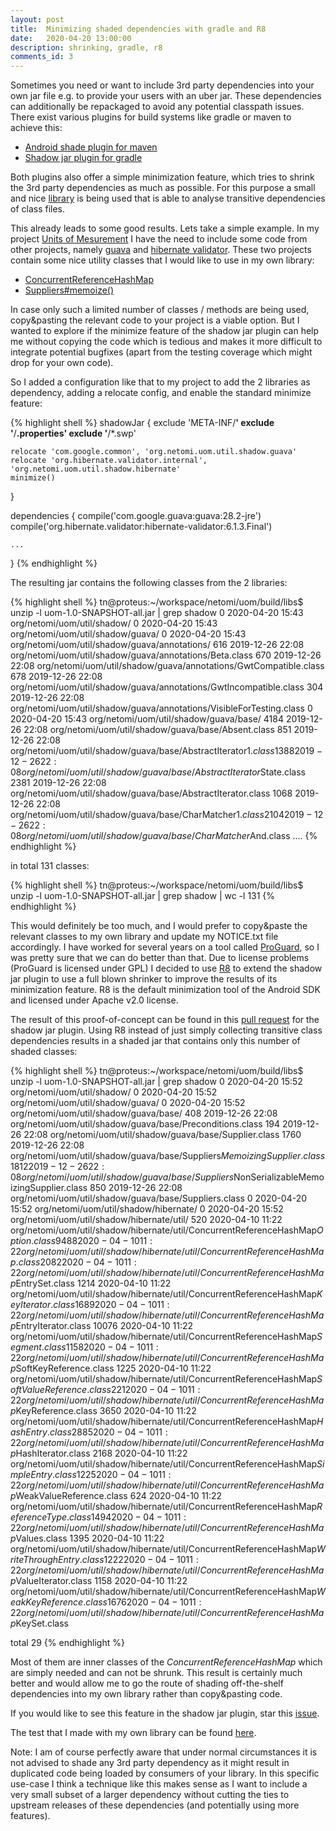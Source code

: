 ```yaml
---
layout: post
title:  Minimizing shaded dependencies with gradle and R8
date:   2020-04-20 13:00:00
description: shrinking, gradle, r8
comments_id: 3
---
```


Sometimes you need or want to include 3rd party dependencies into your own jar file e.g. to provide your users with
an uber jar. These dependencies can additionally be repackaged to avoid any potential classpath issues. There exist
various plugins for build systems like gradle or maven to achieve this:

* [Android shade plugin for maven](http://maven.apache.org/plugins/maven-shade-plugin/index.html)
* [Shadow jar plugin for gradle](https://imperceptiblethoughts.com/shadow/)

Both plugins also offer a simple minimization feature, which tries to shrink the 3rd party dependencies as much as
possible. For this purpose a small and nice [library](https://github.com/tcurdt/jdependency) is being used that is
able to analyse transitive dependencies of class files.

This already leads to some good results. Lets take a simple example. In my project [Units of Mesurement](https://github.com/netomi/uom)
I have the need to include some code from other projects, namely [guava](https://github.com/google/guava) and [hibernate validator](https://github.com/hibernate/hibernate-validator).
These two projects contain some nice utility classes that I would like to use in my own library:

* [ConcurrentReferenceHashMap](https://github.com/hibernate/hibernate-validator/blob/master/engine/src/main/java/org/hibernate/validator/internal/util/ConcurrentReferenceHashMap.java)
* [Suppliers#memoize()](https://github.com/google/guava/blob/master/guava/src/com/google/common/base/Suppliers.java#L101)

In case only such a limited number of classes / methods are being used, copy&pasting the relevant code to your project is a viable option.
But I wanted to explore if the minimize feature of the shadow jar plugin can help me without copying the code which is tedious
and makes it more difficult to integrate potential bugfixes (apart from the testing coverage which might drop for your own code).

So I added a configuration like that to my project to add the 2 libraries as dependency, adding a relocate config,
and enable the standard minimize feature:

{% highlight shell %}
shadowJar {
    exclude 'META-INF/**'
    exclude '**/**.properties'
    exclude '**/*.swp'

    relocate 'com.google.common', 'org.netomi.uom.util.shadow.guava'
    relocate 'org.hibernate.validator.internal', 'org.netomi.uom.util.shadow.hibernate'
    minimize()
}

dependencies {
    compile('com.google.guava:guava:28.2-jre')
    compile('org.hibernate.validator:hibernate-validator:6.1.3.Final')

    ...
}
{% endhighlight %}

The resulting jar contains the following classes from the 2 libraries:

{% highlight shell %}
tn@proteus:~/workspace/netomi/uom/build/libs$ unzip -l uom-1.0-SNAPSHOT-all.jar  | grep shadow
        0  2020-04-20 15:43   org/netomi/uom/util/shadow/
        0  2020-04-20 15:43   org/netomi/uom/util/shadow/guava/
        0  2020-04-20 15:43   org/netomi/uom/util/shadow/guava/annotations/
      616  2019-12-26 22:08   org/netomi/uom/util/shadow/guava/annotations/Beta.class
      670  2019-12-26 22:08   org/netomi/uom/util/shadow/guava/annotations/GwtCompatible.class
      678  2019-12-26 22:08   org/netomi/uom/util/shadow/guava/annotations/GwtIncompatible.class
      304  2019-12-26 22:08   org/netomi/uom/util/shadow/guava/annotations/VisibleForTesting.class
        0  2020-04-20 15:43   org/netomi/uom/util/shadow/guava/base/
     4184  2019-12-26 22:08   org/netomi/uom/util/shadow/guava/base/Absent.class
      851  2019-12-26 22:08   org/netomi/uom/util/shadow/guava/base/AbstractIterator$1.class
     1388  2019-12-26 22:08   org/netomi/uom/util/shadow/guava/base/AbstractIterator$State.class
     2381  2019-12-26 22:08   org/netomi/uom/util/shadow/guava/base/AbstractIterator.class
     1068  2019-12-26 22:08   org/netomi/uom/util/shadow/guava/base/CharMatcher$1.class
     2104  2019-12-26 22:08   org/netomi/uom/util/shadow/guava/base/CharMatcher$And.class
....
{% endhighlight %}

in total 131 classes:

{% highlight shell %}
tn@proteus:~/workspace/netomi/uom/build/libs$ unzip -l uom-1.0-SNAPSHOT-all.jar  | grep shadow | wc -l
131
{% endhighlight %}

This would definitely be too much, and I would prefer to copy&paste the relevant classes to my own library and update
my NOTICE.txt file accordingly. I have worked for several years on a tool called [ProGuard](https://www.guardsquare.com/en/products/proguard),
so I was pretty sure that we can do better than that. Due to license problems (ProGuard is licensed under GPL) I decided to
use [R8](https://r8.googlesource.com/r8) to extend the shadow jar plugin to use a full blown shrinker to improve the results
of its minimization feature. R8 is the default minimization tool of the Android SDK and licensed under Apache v2.0 license.

The result of this proof-of-concept can be found in this [pull request](https://github.com/johnrengelman/shadow/pull/566) for the
shadow jar plugin. Using R8 instead of just simply collecting transitive class dependencies results in a shaded jar that 
contains only this number of shaded classes:

{% highlight shell %}
tn@proteus:~/workspace/netomi/uom/build/libs$ unzip -l uom-1.0-SNAPSHOT-all.jar  | grep shadow 
        0  2020-04-20 15:52   org/netomi/uom/util/shadow/
        0  2020-04-20 15:52   org/netomi/uom/util/shadow/guava/
        0  2020-04-20 15:52   org/netomi/uom/util/shadow/guava/base/
      408  2019-12-26 22:08   org/netomi/uom/util/shadow/guava/base/Preconditions.class
      194  2019-12-26 22:08   org/netomi/uom/util/shadow/guava/base/Supplier.class
     1760  2019-12-26 22:08   org/netomi/uom/util/shadow/guava/base/Suppliers$MemoizingSupplier.class
     1812  2019-12-26 22:08   org/netomi/uom/util/shadow/guava/base/Suppliers$NonSerializableMemoizingSupplier.class
      850  2019-12-26 22:08   org/netomi/uom/util/shadow/guava/base/Suppliers.class
        0  2020-04-20 15:52   org/netomi/uom/util/shadow/hibernate/
        0  2020-04-20 15:52   org/netomi/uom/util/shadow/hibernate/util/
      520  2020-04-10 11:22   org/netomi/uom/util/shadow/hibernate/util/ConcurrentReferenceHashMap$Option.class
     9488  2020-04-10 11:22   org/netomi/uom/util/shadow/hibernate/util/ConcurrentReferenceHashMap.class
     2082  2020-04-10 11:22   org/netomi/uom/util/shadow/hibernate/util/ConcurrentReferenceHashMap$EntrySet.class
     1214  2020-04-10 11:22   org/netomi/uom/util/shadow/hibernate/util/ConcurrentReferenceHashMap$KeyIterator.class
     1689  2020-04-10 11:22   org/netomi/uom/util/shadow/hibernate/util/ConcurrentReferenceHashMap$EntryIterator.class
    10076  2020-04-10 11:22   org/netomi/uom/util/shadow/hibernate/util/ConcurrentReferenceHashMap$Segment.class
     1158  2020-04-10 11:22   org/netomi/uom/util/shadow/hibernate/util/ConcurrentReferenceHashMap$SoftKeyReference.class
     1225  2020-04-10 11:22   org/netomi/uom/util/shadow/hibernate/util/ConcurrentReferenceHashMap$SoftValueReference.class
      221  2020-04-10 11:22   org/netomi/uom/util/shadow/hibernate/util/ConcurrentReferenceHashMap$KeyReference.class
     3650  2020-04-10 11:22   org/netomi/uom/util/shadow/hibernate/util/ConcurrentReferenceHashMap$HashEntry.class
     2885  2020-04-10 11:22   org/netomi/uom/util/shadow/hibernate/util/ConcurrentReferenceHashMap$HashIterator.class
     2168  2020-04-10 11:22   org/netomi/uom/util/shadow/hibernate/util/ConcurrentReferenceHashMap$SimpleEntry.class
     1225  2020-04-10 11:22   org/netomi/uom/util/shadow/hibernate/util/ConcurrentReferenceHashMap$WeakValueReference.class
      624  2020-04-10 11:22   org/netomi/uom/util/shadow/hibernate/util/ConcurrentReferenceHashMap$ReferenceType.class
     1494  2020-04-10 11:22   org/netomi/uom/util/shadow/hibernate/util/ConcurrentReferenceHashMap$Values.class
     1395  2020-04-10 11:22   org/netomi/uom/util/shadow/hibernate/util/ConcurrentReferenceHashMap$WriteThroughEntry.class
     1222  2020-04-10 11:22   org/netomi/uom/util/shadow/hibernate/util/ConcurrentReferenceHashMap$ValueIterator.class
     1158  2020-04-10 11:22   org/netomi/uom/util/shadow/hibernate/util/ConcurrentReferenceHashMap$WeakKeyReference.class
     1676  2020-04-10 11:22   org/netomi/uom/util/shadow/hibernate/util/ConcurrentReferenceHashMap$KeySet.class

total 29
{% endhighlight %}

Most of them are inner classes of the _ConcurrentReferenceHashMap_ which are simply needed and can not be shrunk.
This result is certainly much better and would allow me to go the route of shading off-the-shelf dependencies into my
own library rather than copy&pasting code.

If you would like to see this feature in the shadow jar plugin, star this [issue](https://github.com/johnrengelman/shadow/issues/565).

The test that I made with my own library can be found [here](https://github.com/netomi/uom/tree/shadow-dependencies).

Note: I am of course perfectly aware that under normal circumstances it is not advised to shade any 3rd party dependency as
it might result in duplicated code being loaded by consumers of your library. In this specific use-case I think a technique like
this makes sense as I want to include a very small subset of a larger dependency without cutting the ties to upstream releases of
these dependencies (and potentially using more features).